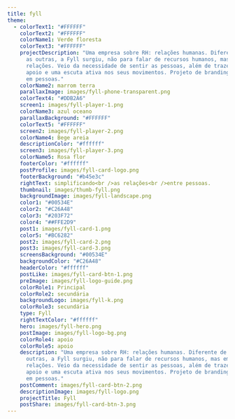 ```yaml
---
title: fyll
theme:
  - colorText1: "#FFFFFF"
    colorText2: "#FFFFFF"
    colorName1: Verde floresta
    colorText3: "#FFFFFF"
    projectDescription: "Uma empresa sobre RH: relações humanas. Diferente de todas
      as outras, a Fyll surgiu, não para falar de recursos humanos, mas em
      relações. Veio da necessidade de sentir as pessoas, além de trazer um
      apoio e uma escuta ativa nos seus movimentos. Projeto de branding baseado
      em pessoas."
    colorName2: marrom terra
    parallaxImage: images/fyll-phone-transparent.png
    colorText4: "#DDB2A6"
    screen1: images/fyll-player-1.png
    colorName3: azul oceano
    parallaxBackground: "#FFFFFF"
    colorText5: "#FFFFFF"
    screen2: images/fyll-player-2.png
    colorName4: Bege areia
    descriptionColor: "#ffffff"
    screen3: images/fyll-player-3.png
    colorName5: Rosa flor
    footerColor: "#ffffff"
    postProfile: images/fyll-card-logo.png
    footerBackground: "#b45e3c"
    rightText: simplificando<br />as relações<br />entre pessoas.
    thumbnail: images/thumb-fyll.png
    backgroundImage: images/fyll-landscape.png
    color1: "#00534E"
    color2: "#C26A48"
    color3: "#203F72"
    color4: "##FFE2D9"
    post1: images/fyll-card-1.png
    color5: "#BC6282"
    post2: images/fyll-card-2.png
    post3: images/fyll-card-3.png
    screensBackground: "#00534E"
    backgroundColor: "#C26A48"
    headerColor: "#ffffff"
    postLike: images/fyll-card-btn-1.png
    preImage: images/fyll-logo-guide.png
    colorRole1: Principal
    colorRole2: secundária
    backgroundLogo: images/fyll-k.png
    colorRole3: secundária
    type: Fyll
    rightTextColor: "#ffffff"
    hero: images/fyll-hero.png
    postImage: images/fyll-logo-bg.png
    colorRole4: apoio
    colorRole5: apoio
    description: "Uma empresa sobre RH: relações humanas. Diferente de todas as
      outras, a Fyll surgiu, não para falar de recursos humanos, mas em
      relações. Veio da necessidade de sentir as pessoas, além de trazer um
      apoio e uma escuta ativa nos seus movimentos. Projeto de branding baseado
      em pessoas."
    postComment: images/fyll-card-btn-2.png
    descriptionImage: images/fyll-logo.png
    projectTitle: Fyll
    postShare: images/fyll-card-btn-3.png
---
```

